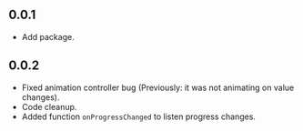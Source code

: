 
## 0.0.1 
* Add package.

## 0.0.2

* Fixed animation controller bug (Previously: it was not animating on value changes).
* Code cleanup.
* Added function `onProgressChanged` to listen progress changes.
